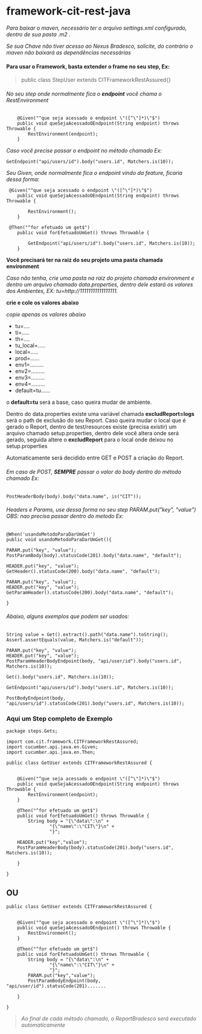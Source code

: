 # framework-cit-rest-java

*Para baixar o maven, necessário ter o arquivo settings.xml configurado, dentro de sua pasta .m2 .*

*Se sua Chave não tiver acesso ao Nexus Bradesco, solicite, do contrário o maven não baixará as dependências
necessárias*

#### Para usar o Framework, basta extender o frame no seu step, Ex:

> public class StepUser extends CITFrameworkRestAssured{}

###### No seu step onde normalmente fica o **endpoint** você chama o *RestEnvironment*
```
    @Given("^que seja acessado o endpoint \"([^\"]*)\"$")
    public void queSejaAcessadoOEndpoint(String endpoint) throws Throwable {
        RestEnvironment(endpoint);
    }

```

*Caso você precise passar o endpoint no método chamado Ex:*
```
GetEndpoint("api/users/id").body("users.id", Matchers.is(10));
```

*Seu Given, onde normalmente fica o endpoint vindo da feature, ficaria dessa forma:*

```
 @Given("^que seja acessado o endpoint \"([^\"]*)\"$")
    public void queSejaAcessadoOEndpoint(String endpoint) throws Throwable {
    
        RestEnvironment();
    }

 @Then("^for efetuado um get$")
    public void forEfetuadoUmGet() throws Throwable {

        GetEndpoint("api/users/id").body("users.id", Matchers.is(10));
    }
```

**Você precisará ter na raiz do seu projeto uma pasta chamada environment**

*Caso não tenha, crie uma pasta na raiz do projeto chamada environment e dentro um arquivo chamado data.properties,
dentro dele estará os valores dos Ambientes, EX: tu=http://11111111111111111.*

**crie e cole os valores abaixo**

*copie apenas os valores abaixo*

- tu=....
- ti=.....
- th=....
- tu_local=.....
- local=.....
- prod=......
- env1=.........
- env2=.........
- env3=.........
- env4=.........
- default=tu......

o **default=tu** será a base, caso queira mudar de ambiente.

Dentro do data.properties existe uma variável chamada **excludReport=logs** será o path de exclusão do seu Report. Caso
queira mudar o local que é gerado o Report, dentro de test/resources existe (precisa existir) um arquivo chamado
setup.properties, dentro dele você altera onde será gerado, seguida altere o **excludReport** para o local onde deixou
no setup.properties

Automaticamente será decidido entre GET e POST a criação do Report.

###### Em caso de POST, **SEMPRE** passar o valor do body dentro do método chamado Ex:
```
PostHeaderBody(body).body("data.name", is("CIT"));
```
###### Headers e Params, use dessa forma no seu step PARAM.put("key", "value") OBS: nao precisa passar dentro do metodo Ex:

```
@When('usandoMetodoParaDarUmGet')
public void usandoMetodoParaDarUmGet(){

PARAM.put("key", "value");
PostParamBody(body).statusCode(201).body("data.name", "default");

HEADER.put("key", "value");
GetHeader().statusCode(200).body("data.name", "default");

PARAM.put("key", "value");
HEADER.put("key", "value");
GetParamHeader().statusCode(200).body("data.name", "default");

}  
```
###### *Abaixo, alguns exemplos que podem ser usados:*

```
String value = Get().extract().path("data.name").toString();
Assert.assertEquals(value, Matchers.is("default"));

PARAM.put("key", "value");
HEADER.put("key", "value");
PostParamHeaderBodyEndpoint(body, "api/user/id").body("users.id", Matchers.is(10));

Get().body("users.id", Matchers.is(10));

GetEndpoint("api/users/id").body("users.id", Matchers.is(10));

PostBodyEndpoint(body, "api/users/id").statusCode(201).body("users.id", Matchers.is(10));
```
### Aqui um Step completo de Exemplo
```
package steps.Gets;

import com.cit.framework.CITFrameworkRestAssured;
import cucumber.api.java.en.Given;
import cucumber.api.java.en.Then;

public class GetUser extends CITFrameworkRestAssured {


    @Given("^que seja acessado o endpoint \"([^\"]*)\"$")
    public void queSejaAcessadoOEndpoint(String endpoint) throws Throwable {
        RestEnvironment(endpoint);
    }

    @Then("^for efetuado um get$")
    public void forEfetuadoUmGet() throws Throwable {
        String body = "{\"data\":\n" +
                "{\"name\":\"CIT\"}\n" +
                "}";
          
    HEADER.put("key","value");      
    PostParamHeaderBody(body).statusCode(201).body("users.id", Matchers.is(10));

    }

}
```
## OU
```
public class GetUser extends CITFrameworkRestAssured {


    @Given("^que seja acessado o endpoint \"([^\"]*)\"$")
    public void queSejaAcessadoOEndpoint() throws Throwable {
        RestEnvironment();
    }

    @Then("^for efetuado um get$")
    public void forEfetuadoUmGet() throws Throwable {
        String body = "{\"data\":\n" +
                "{\"name\":\"CIT\"}\n" +
                "}";
        PARAM.put("key","value");        
        PostParamBodyEndpoint(body, "api/user/id").statusCode(201).......

    }

}
```
> *Ao final de cada método chamado, o ReportBradesco será executado automaticamente*
   
 
